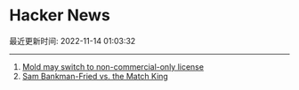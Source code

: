 # Hacker News

最近更新时间: 2022-11-14 01:03:32

--- 
1. [Mold may switch to non-commercial-only license](https://github.com/rui314/mold/releases/tag/v1.7.0) 
2. [Sam Bankman-Fried vs. the Match King](https://awealthofcommonsense.com/2022/11/sam-bankman-fried-vs-the-match-king/) 

